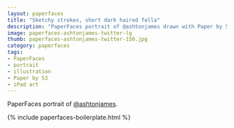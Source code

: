 ```yaml
---
layout: paperfaces
title: "Sketchy strokes, short dark haired fella"
description: "PaperFaces portrait of @ashtonjames drawn with Paper by 53 on an iPad."
image: paperfaces-ashtonjames-twitter-lg
thumb: paperfaces-ashtonjames-twitter-150.jpg
category: paperfaces
tags: 
- PaperFaces
- portrait
- illustration
- Paper by 53
- iPad art
---
```


PaperFaces portrait of [@ashtonjames](http://twitter.com/ashtonjames).

{% include paperfaces-boilerplate.html %}